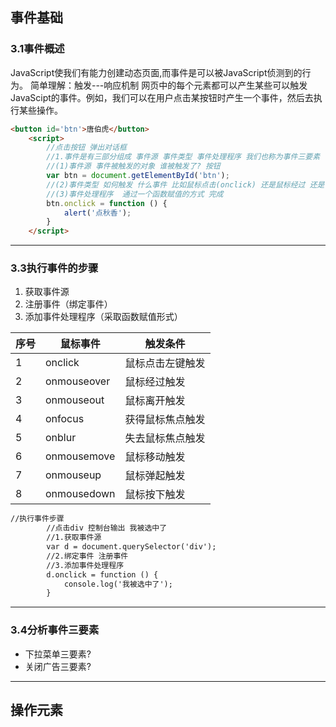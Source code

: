 ## 事件基础
### 3.1事件概述
JavaScript使我们有能力创建动态页面,而事件是可以被JavaScript侦测到的行为。
简单理解：触发---响应机制
网页中的每个元素都可以产生某些可以触发JavaScipt的事件。例如，我们可以在用户点击某按钮时产生一个事件，然后去执行某些操作。
```html
<button id='btn'>唐伯虎</button>
    <script>
        //点击按钮 弹出对话框
        //1.事件是有三部分组成 事件源 事件类型 事件处理程序 我们也称为事件三要素
        //(1)事件源 事件被触发的对象 谁被触发了? 按钮
        var btn = document.getElementById('btn');
        //(2)事件类型 如何触发 什么事件 比如鼠标点击(onclick) 还是鼠标经过 还是键盘按下
        //(3)事件处理程序  通过一个函数赋值的方式 完成
        btn.onclick = function () {
            alert('点秋香');
        }
    </script>
```
---
### 3.3执行事件的步骤
1.  获取事件源
2.  注册事件（绑定事件）
3.  添加事件处理程序（采取函数赋值形式）

| 序号 | 鼠标事件    | 触发条件         |
| ---- | ----------- | ---------------- |
| 1    | onclick     | 鼠标点击左键触发 |
| 2    | onmouseover | 鼠标经过触发     |
| 3    | onmouseout  | 鼠标离开触发     |
| 4    | onfocus     | 获得鼠标焦点触发 |
| 5    | onblur      | 失去鼠标焦点触发 |
| 6    | onmousemove | 鼠标移动触发     |
| 7    | onmouseup   | 鼠标弹起触发     |
| 8    | onmousedown | 鼠标按下触发     |

```html
//执行事件步骤
        //点击div 控制台输出 我被选中了
        //1.获取事件源
        var d = document.querySelector('div');
        //2.绑定事件 注册事件
        //3.添加事件处理程序
        d.onclick = function () {
            console.log('我被选中了');
        }
```
---

### 3.4分析事件三要素
 - 下拉菜单三要素?
 - 关闭广告三要素?
  
---
## 操作元素